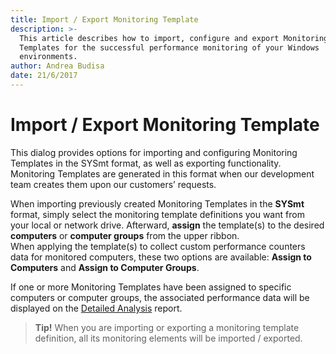 ```yaml
---
title: Import / Export Monitoring Template
description: >-
  This article describes how to import, configure and export Monitoring
  Templates for the successful performance monitoring of your Windows
  environments.
author: Andrea Budisa
date: 21/6/2017
---
```


# Import / Export Monitoring Template

This dialog provides options for importing and configuring Monitoring Templates in the SYSmt format, as well as exporting functionality. Monitoring Templates are generated in this format when our development team creates them upon our customers’ requests.

When importing previously created Monitoring Templates in the **SYSmt** format, simply select the monitoring template definitions you want from your local or network drive. Afterward, **assign** the template\(s\) to the desired **computers** or **computer groups** from the upper ribbon.  
When applying the template\(s\) to collect custom performance counters data for monitored computers, these two options are available: **Assign to Computers** and **Assign to Computer Groups**.

If one or more Monitoring Templates have been assigned to specific computers or computer groups, the associated performance data will be displayed on the [Detailed Analysis](https://github.com/SysKitTeam/docs-monitor/tree/638b3861bfa1518ebf7fe8a1f1706752bcf7bb98/get-to-know-syskit-monitor/reports/performance-reports/computer-performance/README.md#detailed-analysis.md) report.

> **Tip!** When you are importing or exporting a monitoring template definition, all its monitoring elements will be imported / exported.

